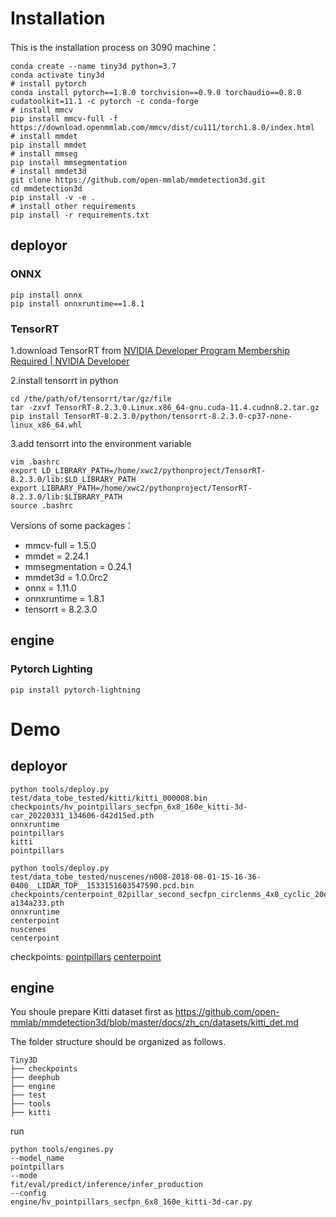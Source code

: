 # Installation

This is the installation process on 3090 machine：

```shell
conda create --name tiny3d python=3.7
conda activate tiny3d
# install pytorch
conda install pytorch==1.8.0 torchvision==0.9.0 torchaudio==0.8.0 cudatoolkit=11.1 -c pytorch -c conda-forge
# install mmcv
pip install mmcv-full -f https://download.openmmlab.com/mmcv/dist/cu111/torch1.8.0/index.html
# install mmdet
pip install mmdet
# install mmseg
pip install mmsegmentation
# install mmdet3d
git clone https://github.com/open-mmlab/mmdetection3d.git
cd mmdetection3d
pip install -v -e .
# install other requirements
pip install -r requirements.txt
```



## deployor

### ONNX

```shell
pip install onnx
pip install onnxruntime==1.8.1
```



### TensorRT

1.download TensorRT from [NVIDIA Developer Program Membership Required | NVIDIA Developer](https://developer.nvidia.com/nvidia-tensorrt-download)

2.install tensorrt in python

```shell
cd /the/path/of/tensorrt/tar/gz/file
tar -zxvf TensorRT-8.2.3.0.Linux.x86_64-gnu.cuda-11.4.cudnn8.2.tar.gz
pip install TensorRT-8.2.3.0/python/tensorrt-8.2.3.0-cp37-none-linux_x86_64.whl
```

3.add tensorrt into the environment variable

```shell
vim .bashrc
export LD_LIBRARY_PATH=/home/xwc2/pythonproject/TensorRT-8.2.3.0/lib:$LD_LIBRARY_PATH
export LIBRARY_PATH=/home/xwc2/pythonproject/TensorRT-8.2.3.0/lib:$LIBRARY_PATH
source .bashrc
```









Versions of some packages：

- mmcv-full = 1.5.0
- mmdet = 2.24.1
- mmsegmentation = 0.24.1
- mmdet3d = 1.0.0rc2
- onnx = 1.11.0
- onnxruntime = 1.8.1
- tensorrt = 8.2.3.0


## engine

### Pytorch Lighting

```shell
pip install pytorch-lightning
```


# Demo

## deployor

```shell
python tools/deploy.py
test/data_tobe_tested/kitti/kitti_000008.bin
checkpoints/hv_pointpillars_secfpn_6x8_160e_kitti-3d-car_20220331_134606-d42d15ed.pth
onnxruntime
pointpillars
kitti
pointpillars
```

```shell
python tools/deploy.py
test/data_tobe_tested/nuscenes/n008-2018-08-01-15-16-36-0400__LIDAR_TOP__1533151603547590.pcd.bin
checkpoints/centerpoint_02pillar_second_secfpn_circlenms_4x8_cyclic_20e_nus_20201004_170716-a134a233.pth
onnxruntime
centerpoint
nuscenes
centerpoint
```

checkpoints:
[pointpillars](https://drive.google.com/file/d/1YZoL6J9tGc43kgFlf9mBx8pw0fZrczjd/view?usp=sharing)
[centerpoint](https://drive.google.com/file/d/1kL-6ZUmamlMH06ADLkQ0Y2sPbh1JBZ1b/view?usp=sharing)


## engine

You shoule prepare Kitti dataset first as https://github.com/open-mmlab/mmdetection3d/blob/master/docs/zh_cn/datasets/kitti_det.md

The folder structure should be organized as follows.
```shell
Tiny3D
├── checkpoints
├── deephub
├── engine
├── test
├── tools
├── kitti
```

run
```shell
python tools/engines.py
--model_name
pointpillars
--mode
fit/eval/predict/inference/infer_production
--config
engine/hv_pointpillars_secfpn_6x8_160e_kitti-3d-car.py
```



















